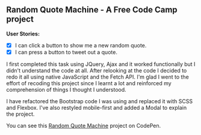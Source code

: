 ## Random Quote Machine -  A Free Code Camp project

**User Stories:**
- [x] I can click a button to show me a new random quote.
- [x] I can press a button to tweet out a quote.

I first completed this task using JQuery, Ajax and it worked functionally but I didn't understand the code at all. After relooking at the code I decided to redo it all using native JavaScript and the Fetch API. I'm glad I went to the effort of recoding this project since I learnt a lot and reinforced my comprehension of things I thought I understood.

I have refactored the Bootstrap code I was using and replaced it with SCSS and Flexbox. I've also restyled mobile-first and added a Modal to explain the project.

You can see this [Random Quote Machine](https://codepen.io/Pagey/pen/eEXRZy) project on CodePen.
